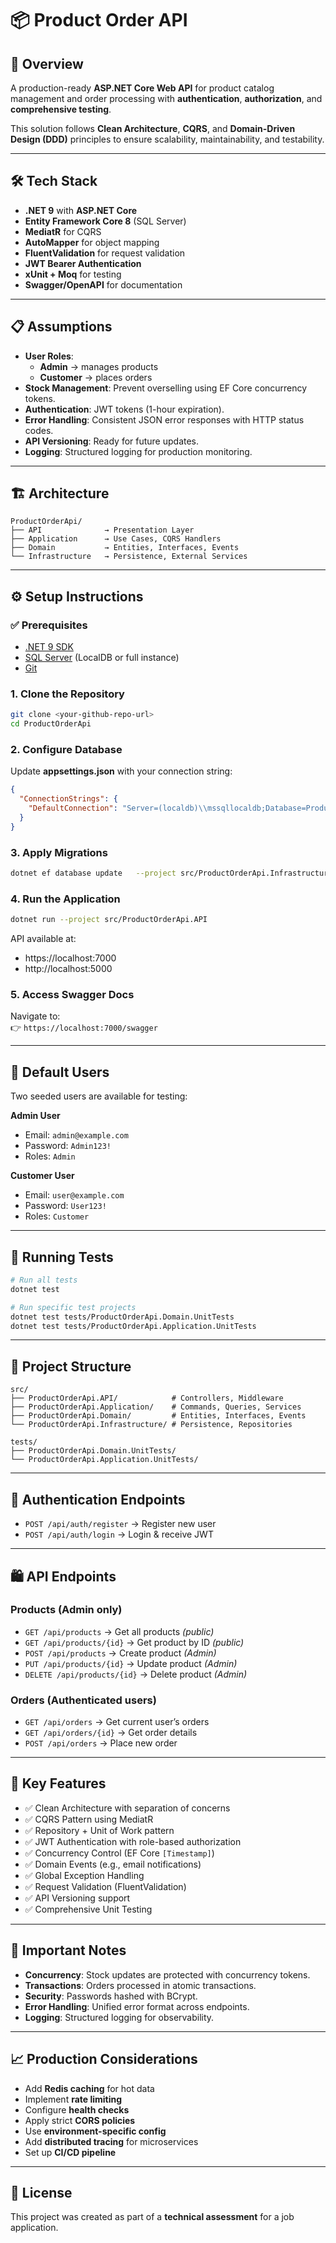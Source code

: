 # 📦 Product Order API

## 🚀 Overview
A production-ready **ASP.NET Core Web API** for product catalog management and order processing with **authentication**, **authorization**, and **comprehensive testing**.  

This solution follows **Clean Architecture**, **CQRS**, and **Domain-Driven Design (DDD)** principles to ensure scalability, maintainability, and testability.

---

## 🛠 Tech Stack
- **.NET 9** with **ASP.NET Core**
- **Entity Framework Core 8** (SQL Server)
- **MediatR** for CQRS
- **AutoMapper** for object mapping
- **FluentValidation** for request validation
- **JWT Bearer Authentication**
- **xUnit + Moq** for testing
- **Swagger/OpenAPI** for documentation

---

## 📋 Assumptions
- **User Roles**:  
  - **Admin** → manages products  
  - **Customer** → places orders
- **Stock Management**: Prevent overselling using EF Core concurrency tokens.
- **Authentication**: JWT tokens (1-hour expiration).
- **Error Handling**: Consistent JSON error responses with HTTP status codes.
- **API Versioning**: Ready for future updates.
- **Logging**: Structured logging for production monitoring.

---

## 🏗 Architecture
```
ProductOrderApi/
├── API              → Presentation Layer
├── Application      → Use Cases, CQRS Handlers
├── Domain           → Entities, Interfaces, Events
└── Infrastructure   → Persistence, External Services
```

---

## ⚙️ Setup Instructions

### ✅ Prerequisites
- [.NET 9 SDK](https://dotnet.microsoft.com/en-us/download/dotnet/9.0)
- [SQL Server](https://www.microsoft.com/en-us/sql-server) (LocalDB or full instance)
- [Git](https://git-scm.com/)

### 1. Clone the Repository
```bash
git clone <your-github-repo-url>
cd ProductOrderApi
```

### 2. Configure Database
Update **appsettings.json** with your connection string:

```json
{
  "ConnectionStrings": {
    "DefaultConnection": "Server=(localdb)\\mssqllocaldb;Database=ProductOrderApi;Trusted_Connection=true;MultipleActiveResultSets=true"
  }
}
```

### 3. Apply Migrations
```bash
dotnet ef database update   --project src/ProductOrderApi.Infrastructure   --startup-project src/ProductOrderApi.API
```

### 4. Run the Application
```bash
dotnet run --project src/ProductOrderApi.API
```
API available at:
- https://localhost:7000  
- http://localhost:5000  

### 5. Access Swagger Docs
Navigate to:  
👉 `https://localhost:7000/swagger`

---

## 👤 Default Users
Two seeded users are available for testing:

**Admin User**
- Email: `admin@example.com`
- Password: `Admin123!`
- Roles: `Admin`

**Customer User**
- Email: `user@example.com`
- Password: `User123!`
- Roles: `Customer`

---

## 🧪 Running Tests
```bash
# Run all tests
dotnet test

# Run specific test projects
dotnet test tests/ProductOrderApi.Domain.UnitTests
dotnet test tests/ProductOrderApi.Application.UnitTests
```

---

## 📁 Project Structure
```
src/
├── ProductOrderApi.API/            # Controllers, Middleware
├── ProductOrderApi.Application/    # Commands, Queries, Services
├── ProductOrderApi.Domain/         # Entities, Interfaces, Events
└── ProductOrderApi.Infrastructure/ # Persistence, Repositories

tests/
├── ProductOrderApi.Domain.UnitTests/
└── ProductOrderApi.Application.UnitTests/
```

---

## 🔐 Authentication Endpoints
- `POST /api/auth/register` → Register new user  
- `POST /api/auth/login` → Login & receive JWT  

---

## 🛍 API Endpoints

### Products (Admin only)
- `GET /api/products` → Get all products *(public)*
- `GET /api/products/{id}` → Get product by ID *(public)*
- `POST /api/products` → Create product *(Admin)*
- `PUT /api/products/{id}` → Update product *(Admin)*
- `DELETE /api/products/{id}` → Delete product *(Admin)*

### Orders (Authenticated users)
- `GET /api/orders` → Get current user’s orders
- `GET /api/orders/{id}` → Get order details
- `POST /api/orders` → Place new order

---

## 🎯 Key Features
- ✅ Clean Architecture with separation of concerns  
- ✅ CQRS Pattern using MediatR  
- ✅ Repository + Unit of Work pattern  
- ✅ JWT Authentication with role-based authorization  
- ✅ Concurrency Control (EF Core `[Timestamp]`)  
- ✅ Domain Events (e.g., email notifications)  
- ✅ Global Exception Handling  
- ✅ Request Validation (FluentValidation)  
- ✅ API Versioning support  
- ✅ Comprehensive Unit Testing  

---

## 🚨 Important Notes
- **Concurrency**: Stock updates are protected with concurrency tokens.  
- **Transactions**: Orders processed in atomic transactions.  
- **Security**: Passwords hashed with BCrypt.  
- **Error Handling**: Unified error format across endpoints.  
- **Logging**: Structured logging for observability.  

---

## 📈 Production Considerations
- Add **Redis caching** for hot data
- Implement **rate limiting**
- Configure **health checks**
- Apply strict **CORS policies**
- Use **environment-specific config**
- Add **distributed tracing** for microservices
- Set up **CI/CD pipeline**

---

## 📝 License
This project was created as part of a **technical assessment** for a job application.  
